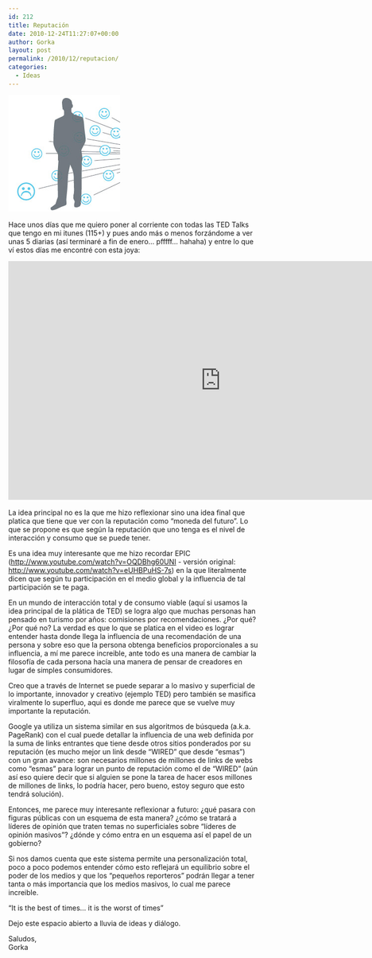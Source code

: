```yaml
---
id: 212
title: Reputación
date: 2010-12-24T11:27:07+00:00
author: Gorka
layout: post
permalink: /2010/12/reputacion/
categories:
  - Ideas
---
```

<img style="margin: auto;" src="/wp-content/uploads/2010/12/reputacion.jpg" alt="Reputación" />

Hace unos días que me quiero poner al corriente con todas las TED Talks que tengo en mi itunes (115+) y pues ando más o menos forzándome a ver unas 5 diarias (así terminaré a fin de enero… pfffff… hahaha) y entre lo que ví estos días me encontré con esta joya:

<p><iframe src="https://embed.ted.com/talks/rachel_botsman_the_case_for_collaborative_consumption" width="854px" height="480px" frameborder="0" scrolling="no" webkitAllowFullScreen mozallowfullscreen allowFullScreen></iframe></p>

La idea principal no es la que me hizo reflexionar sino una idea final que platica que tiene que ver con la reputación como “moneda del futuro”. Lo que se propone es que según la reputación que uno tenga es el nivel de interacción y consumo que se puede tener.

Es una idea muy interesante que me hizo recordar EPIC (http://www.youtube.com/watch?v=OQDBhg60UNI - versión original: http://www.youtube.com/watch?v=eUHBPuHS-7s) en la que literalmente dicen que según tu participación en el medio global y la influencia de tal participación se te paga.

En un mundo de interacción total y de consumo viable (aquí si usamos la idea principal de la plática de TED) se logra algo que muchas personas han pensado en turismo por años: comisiones por recomendaciones. ¿Por qué? ¿Por qué no? La verdad es que lo que se platica en el video es lograr entender hasta donde llega la influencia de una recomendación de una persona y sobre eso que la persona obtenga beneficios proporcionales a su influencia, a mí me parece increible, ante todo es una manera de cambiar la filosofía de cada persona hacía una manera de pensar de creadores en lugar de simples consumidores.

Creo que a través de Internet se puede separar a lo masivo y superficial de lo importante, innovador y creativo (ejemplo TED) pero también se masifica viralmente lo superfluo, aqui es donde me parece que se vuelve muy importante la reputación.

Google ya utiliza un sistema similar en sus algoritmos de búsqueda (a.k.a. PageRank) con el cual puede detallar la influencia de una web definida por la suma de links entrantes que tiene desde otros sitios ponderados por su reputación (es mucho mejor un link desde “WIRED” que desde “esmas”) con un gran avance: son necesarios millones de millones de links de webs como “esmas” para lograr un punto de reputación como el de “WIRED” (aún así eso quiere decir que si alguien se pone la tarea de hacer esos millones de millones de links, lo podría hacer, pero bueno, estoy seguro que esto tendrá solución).

Entonces, me parece muy interesante reflexionar a futuro: ¿qué pasara con figuras públicas con un esquema de esta manera? ¿cómo se tratará a líderes de opinión que traten temas no superficiales sobre “líderes de opinión masivos”? ¿dónde y cómo entra en un esquema así el papel de un gobierno?

Si nos damos cuenta que este sistema permite una personalización total, poco a poco podemos entender cómo esto reflejará un equilibrio sobre el poder de los medios y que los “pequeños reporteros” podrán llegar a tener tanta o más importancia que los medios masivos, lo cual me parece increible.

“It is the best of times… it is the worst of times”

Dejo este espacio abierto a lluvia de ideas y diálogo.

Saludos,<br />
Gorka
